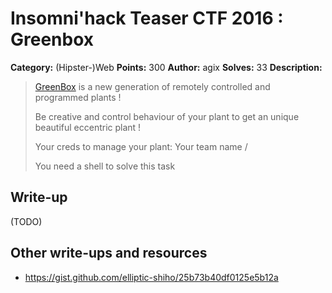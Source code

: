 # Insomni'hack Teaser CTF 2016 : Greenbox

**Category:** (Hipster-)Web
**Points:** 300
**Author:** agix
**Solves:** 33
**Description:**

> [GreenBox](http://greenbox.insomnihack.ch/) is a new generation of remotely controlled and programmed plants !
> 
> Be creative and control behaviour of your plant to get an unique beautiful eccentric plant !
> 
> Your creds to manage your plant: Your team name / <password>
> 
> You need a shell to solve this task


## Write-up

(TODO)

## Other write-ups and resources

* <https://gist.github.com/elliptic-shiho/25b73b40df0125e5b12a>
